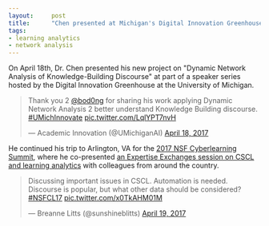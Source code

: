 ```yaml
---
layout:     post
title:      "Chen presented at Michigan's Digital Innovation Greenhouse and Cyberlearning Summit"
tags:
- learning analytics
- network analysis
---
```


On April 18th, Dr. Chen presented his new project on "Dynamic Network Analysis of Knowledge-Building Discourse" at part of a speaker series hosted by the Digital Innovation Greenhouse at the University of Michigan.

<blockquote class="twitter-tweet" data-lang="en"><p lang="en" dir="ltr">Thank you 2 <a href="https://twitter.com/bod0ng">@bod0ng</a> for sharing his work applying Dynamic Network Analysis 2 better understand Knowledge Building discourse. <a href="https://twitter.com/hashtag/UMichInnovate?src=hash">#UMichInnovate</a> <a href="https://t.co/LqlYPT7nvH">pic.twitter.com/LqlYPT7nvH</a></p>&mdash; Academic Innovation (@UMichiganAI) <a href="https://twitter.com/UMichiganAI/status/854140834652057601">April 18, 2017</a></blockquote>
<script async src="//platform.twitter.com/widgets.js" charset="utf-8"></script>

He continued his trip to Arlington, VA for the [2017 NSF Cyberlearning Summit](http://circlcenter.org/events/cyberlearning-2017/), where he co-presented [an Expertise Exchanges session on CSCL and learning analytics](http://circlcenter.org/events/cyberlearning-2017/expertise-exchanges/cscl/) with colleagues from around the country.

<blockquote class="twitter-tweet" data-lang="en"><p lang="en" dir="ltr">Discussing important issues in CSCL. Automation is needed. Discourse is popular, but what other data should be considered? <a href="https://twitter.com/hashtag/NSFCL17?src=hash">#NSFCL17</a> <a href="https://t.co/x0TkAHM01M">pic.twitter.com/x0TkAHM01M</a></p>&mdash; Breanne Litts (@sunshineblitts) <a href="https://twitter.com/sunshineblitts/status/854759604265340928">April 19, 2017</a></blockquote>
<script async src="//platform.twitter.com/widgets.js" charset="utf-8"></script>
